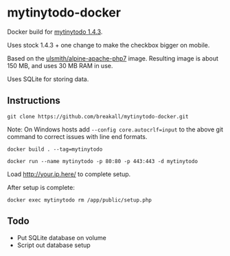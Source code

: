 # mytinytodo-docker
Docker build for [mytinytodo 1.4.3](http://www.mytinytodo.net/).

Uses stock 1.4.3 + one change to make the checkbox bigger on mobile.

Based on the [ulsmith/alpine-apache-php7](https://hub.docker.com/r/ulsmith/alpine-apache-php7/) image. Resulting image is about 150 MB, and uses 30 MB RAM in use.

Uses SQLite for storing data.




## Instructions

``` git clone https://github.com/breakall/mytinytodo-docker.git ```

Note: On Windows hosts add ` --config core.autocrlf=input ` to the above git command to correct issues with line end formats.

``` docker build . --tag=mytinytodo ```

``` docker run --name mytinytodo -p 80:80 -p 443:443 -d mytinytodo ```

Load http://your.ip.here/ to complete setup.

After setup is complete:

``` docker exec mytinytodo rm /app/public/setup.php ```

## Todo
* Put SQLite database on volume
* Script out database setup
